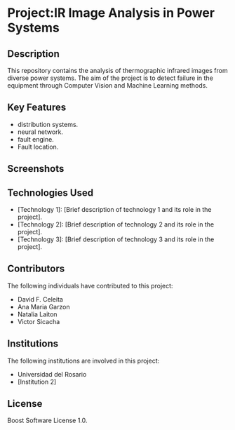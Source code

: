 # Project:IR Image Analysis in Power Systems

## Description

This repository contains the analysis of thermographic infrared images from diverse power systems.
The aim of the project is to detect failure in the equipment through Computer Vision and Machine Learning methods. 

## Key Features

- distribution systems.
- neural network.
- fault engine.
- Fault location.

## Screenshots


## Technologies Used

- [Technology 1]: [Brief description of technology 1 and its role in the project].
- [Technology 2]: [Brief description of technology 2 and its role in the project].
- [Technology 3]: [Brief description of technology 3 and its role in the project].


## Contributors

The following individuals have contributed to this project:

- David F. Celeita
- Ana Maria Garzon
- Natalia Laiton
- Victor Sicacha

## Institutions

The following institutions are involved in this project:

- Universidad del Rosario
- [Institution 2]

## License

Boost Software License 1.0.


